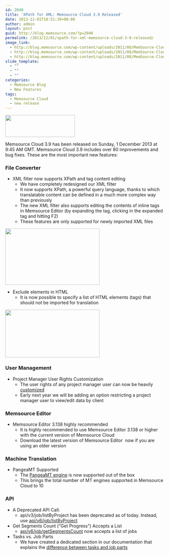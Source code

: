 ```yaml
---
id: 2040
title: 'XPath for XML: Memsource Cloud 3.9 Released'
date: 2013-12-01T18:51:39+00:00
author: admin
layout: post
guid: http://blog.memsource.com/?p=2040
permalink: /2013/12/01/xpath-for-xml-memsource-cloud-3-9-released/
image_link:
  - http://blog.memsource.com/wp-content/uploads/2011/08/MemSource-Cloud.png
  - http://blog.memsource.com/wp-content/uploads/2011/08/MemSource-Cloud.png
  - http://blog.memsource.com/wp-content/uploads/2011/08/MemSource-Cloud.png
slide_template:
  - ""
  - ""
  - ""
categories:
  - Memsource Blog
  - New Features
tags:
  - Memsource Cloud
  - new release
---
```

<img class=" alignleft" title="Memsource Cloud – medium" src="/wp-content/uploads/2012/08/MemSource-Cloud-–-medium.png" alt="" width="221" height="70" />

Memsource Cloud 3.9 has been released on Sunday, 1 December 2013 at 9:45 AM GMT. Memsource Cloud 3.9 includes over 80 improvements and bug fixes. These are the most important new features:<!--more-->

### File Converter

  * XML filter now supports XPath and tag content editing 
      * We have completely redesigned our XML filter
      * It now supports XPath, a powerful query language, thanks to which translatable content can be defined in a much more complex way than previously
      * The new XML filter also supports editing the contents of inline tags in Memsource Editor (by expanding the tag, clicking in the expanded tag and hitting F2)
      * These features are only supported for newly imported XML files

[<img class="alignnone size-medium wp-image-2045" title="XML-XPath" src="/wp-content/uploads/2013/12/XML-XPath-300x179.png" alt="" width="300" height="179" />](/wp-content/uploads/2013/12/XML-XPath.png)

  * Exclude elements in HTML 
      * It is now possible to specify a list of HTML elements (tags) that should not be imported for translation

[<img class="alignnone size-medium wp-image-2042" title="HTML" src="/wp-content/uploads/2013/12/HTML-300x152.png" alt="" width="300" height="152" />](/wp-content/uploads/2013/12/HTML.png)

### User Management

  * Project Manager User Rights Customization 
      * The user rights of any project manager user can now be heavily [customized](http://wiki.memsource.com/wiki/MemSource_Cloud_User_Manual#Project_Manager_User_Rights_Customization)
      * Early next year we will be adding an option restricting a project manager user to view/edit data by client

### Memsource Editor

  * Memsource Editor 3.138 highly recommended 
      * It is highly recommended to use Memsource Editor 3.138 or higher with the current version of Memsource Cloud
      * Download the latest version of Memsource Editor  now if you are using an older version

### Machine Translation

  * PangeaMT Supported 
      * The [PangeaMT engine](http://wiki.memsource.com/wiki/Machine_Translation#PangeaMT) is now supported out of the box
      * This brings the total number of MT engines supported in Memsource Cloud to 10

### API

  * A Deprecated API Call: 
      * api/v3/job/listByProject has been deprecated as of today. Instead, use [api/v6/job/listByProject](http://wiki.memsource.com/wiki/Job_API_v6#List_By_Project)
  * Get Segments Count (&#8220;Get Progress&#8221;) Accepts a List 
      * [api/v6/job/getSegmentsCount](http://wiki.memsource.com/wiki/Job_API_v6#Get_Segments_Count_.28.22Get_Progress.22.29) now accepts a list of jobs
  * Tasks vs. Job Parts 
      * We have created a dedicated section in our documentation that explains the [difference between tasks and job parts](http://wiki.memsource.com/wiki/API_Data_Types#Task_vs._Job_Part)